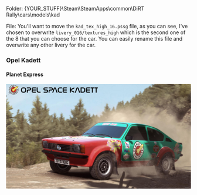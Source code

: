 Folder: {YOUR_STUFF}\Steam\SteamApps\common\DiRT Rally\cars\models\kad

File: You'll want to move the `kad_tex_high_16.pssg` file, as you can see, I've chosen to overwrite `livery_016/textures_high` which is the second one of the 8 that you can choose for the car. You can easily rename this file and overwrite any other livery for the car.

### Opel Kadett

#### Planet Express

![Planet Express Opel Space Kadett](https://github.com/pcostanz/liveries/blob/master/kadett/planet_express/cover.jpg "Planet Express Opel Space Kadett")
